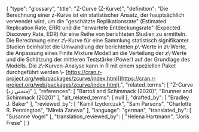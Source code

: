 {
    "type": "glossary",
    "title": "Z-Curve (Z-Kurve)",
    "definition": "Die Berechnung einer z-Kurve ist ein statistischer Ansatz, der hauptsächlich verwendet wird, um die \"geschätzte Replikationsrate\" (Estimated Replication Rate, ERR) und die \"erwartete Entdeckungsrate\" (Expected Discovery Rate, EDR) für eine Reihe von berichteten Studien zu ermitteln. Die Berechnung einer *z*\\-Kurve für eine Sammlung statistisch signifikanter Studien beinhaltet die Umwandlung der berichteten *p*\\-Werte in *z*\\-Werte, die Anpassung eines Finite Mixture Modell an die Verteilung der *z*\\-Werte und die Schätzung der mittleren Teststärke (Power) auf der Grundlage des Modells. Die *z*\\-Kurven-Analyse kann in R mit einem speziellen Paket durchgeführt werden \\- [https://cran.r-project.org/web/packages/zcurve/index.html](https://cran.r-project.org/web/packages/zcurve/index.html).",
    "related_terms": [
        "Z-Curve (منحنى زد)"
    ],
    "references": [
        "Bartoš and Schimmack (2020)",
        "Brunner and Schimmack (2020)"
    ],
    "alt_related_terms": [
        null
    ],
    "drafted_by": [
        "Bradley J. Baker"
    ],
    "reviewed_by": [
        "Kamil Izydorczak",
        "Sam Parsons",
        "Charlotte R. Pennington",
        "Mirela Zaneva"
    ],
    "language": "german",
    "translated_by": [
        "Susanne Vogel"
    ],
    "translation_reviewed_by": [
        "Helena Hartmann",
        "Joris Frese"
    ]
}